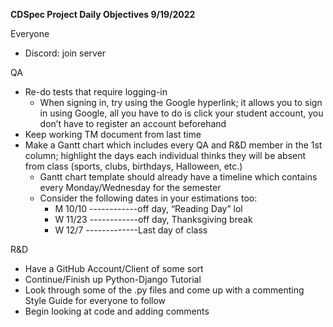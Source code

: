 **CDSpec Project Daily Objectives 9/19/2022**

Everyone

*  Discord: join server

QA

* Re-do tests that require logging-in  
  * When signing in, try using the Google hyperlink; it allows you to sign in using Google, all you have to do is click your student account, you don’t have to register an account beforehand  
* Keep working TM document from last time  
* Make a Gantt chart which includes every QA and R\&D member in the 1st column; highlight the days each individual thinks they will be absent from class (sports, clubs, birthdays, Halloween, etc.)  
  * Gantt chart template should already have a timeline which contains every Monday/Wednesday for the semester  
  * Consider the following dates in your estimations too:  
    * M 10/10 \------------off day, “Reading Day” lol  
    * W 11/23 \------------off day, Thanksgiving break  
    * W 12/7 \-------------Last day of class

R\&D

* Have a GitHub Account/Client of some sort  
* Continue/Finish up Python-Django Tutorial  
* Look through some of the .py files and come up with a commenting Style Guide for everyone to follow  
* Begin looking at code and adding comments